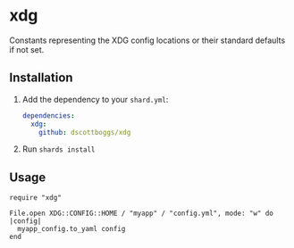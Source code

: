 # xdg

Constants representing the XDG config locations or their standard defaults if not set.

## Installation

1. Add the dependency to your `shard.yml`:

   ```yaml
   dependencies:
     xdg:
       github: dscottboggs/xdg
   ```

2. Run `shards install`

## Usage

```crystal
require "xdg"

File.open XDG::CONFIG::HOME / "myapp" / "config.yml", mode: "w" do |config|
  myapp_config.to_yaml config
end
```
